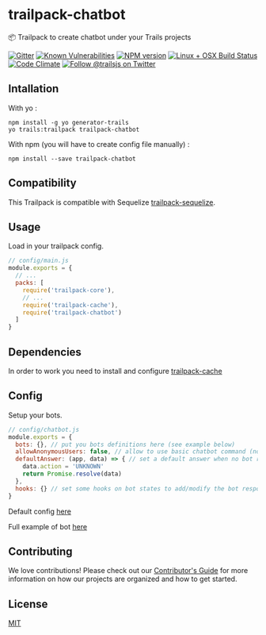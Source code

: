 # trailpack-chatbot
:package: Trailpack to create chatbot under your Trails projects

[![Gitter][gitter-image]][gitter-url]
[![Known Vulnerabilities][snyk-image]][snyk-url]
[![NPM version][npm-image]][npm-url]
[![Linux + OSX Build Status][ci-image]][ci-url]
[![Code Climate][codeclimate-image]][codeclimate-url]
[![Follow @trailsjs on Twitter][twitter-image]][twitter-url]


## Intallation
With yo : 

```
npm install -g yo generator-trails
yo trails:trailpack trailpack-chatbot
```

With npm (you will have to create config file manually) :
 
`npm install --save trailpack-chatbot`


## Compatibility

This Trailpack is compatible with Sequelize [trailpack-sequelize](https://github.com/trailsjs/trailpack-sequelize).

## Usage
Load in your trailpack config.

```js
// config/main.js
module.exports = {
  // ...
  packs: [
    require('trailpack-core'),
    // ...
    require('trailpack-cache'),
    require('trailpack-chatbot')
  ]
}
```

## Dependencies 
In order to work you need to install and configure [trailpack-cache](https://github.com/trailsjs/trailpack-cache)

## Config
Setup your bots.

```js
// config/chatbot.js
module.exports = {
  bots: {}, // put you bots definitions here (see example below)
  allowAnonymousUsers: false, // allow to use basic chatbot command (no nested states for unlogged user
  defaultAnswer: (app, data) => { // set a default answer when no bot recognize the sentence
    data.action = 'UNKNOWN'
    return Promise.resolve(data)
  },
  hooks: {} // set some hooks on bot states to add/modify the bot response 
}
```
Default config [here](https://github.com/mylisabox/trailpack-chatbot/blob/master/archetype/config/chatbot.js)

Full example of bot [here](https://github.com/mylisabox/trailpack-chatbot/blob/master/test/dialogs/example.json)

## Contributing
We love contributions! Please check out our [Contributor's Guide](https://github.com/trailsjs/trails/blob/master/.github/CONTRIBUTING.md) for more
information on how our projects are organized and how to get started.

## License
[MIT](https://github.com/mylisabox/trailpack-chatbot/blob/master/LICENSE)

[snyk-image]: https://snyk.io/test/github/mylisabox/trailpack-chatbot/badge.svg
[snyk-url]: https://snyk.io/test/github/mylisabox/trailpack-chatbot/
[npm-image]: https://img.shields.io/npm/v/trailpack-chatbot.svg?style=flat-square
[npm-url]: https://npmjs.org/package/trailpack-chatbot
[ci-image]: https://img.shields.io/travis/mylisabox/trailpack-chatbot.svg?style=flat-square&label=Linux%20/%20OSX
[ci-url]: https://travis-ci.org/mylisabox/trailpack-chatbot
[codeclimate-image]: https://img.shields.io/codeclimate/github/mylisabox/trailpack-chatbot.svg?style=flat-square
[codeclimate-url]: https://codeclimate.com/github/mylisabox/trailpack-chatbot
[gitter-image]: http://img.shields.io/badge/+%20GITTER-JOIN%20CHAT%20%E2%86%92-1DCE73.svg?style=flat-square
[gitter-url]: https://gitter.im/mylisabox/trails
[twitter-image]: https://img.shields.io/twitter/follow/trailsjs.svg?style=social
[twitter-url]: https://twitter.com/trailsjs

